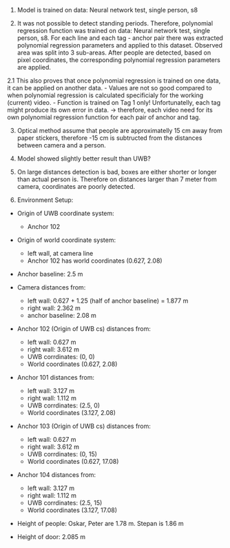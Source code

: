 1. Model is trained on data: Neural network test, single person, s8

2. It was not possible to detect standing periods. Therefore, polynomial regression function was trained on data: Neural network test, single person, s8. For each line and each tag - anchor pair there was extracted polynomial regression parameters and applied to this dataset. Observed area was split into 3 sub-areas. After people are detected, based on pixel coordinates, the corresponding polynomial regression parameters are applied. 

2.1 This also proves that once polynomial regression is trained on one data, it can be applied on another data.
    - Values are not so good compared to when polynomial regression is calculated specificialy for the working (current) video.
    - Function is trained on Tag 1 only! Unfortunatelly, each tag might produce its own error in data. -> therefore, each video need for its own polynomial regression function for each pair of anchor and tag. 

3. Optical method assume that people are approximatelly 15 cm away from paper stickers, therefore -15 cm is subtructed from the distances between camera and a person.

4. Model showed slightly better result than UWB?

5. On large distances detection is bad, boxes are either shorter or longer than actual person is. Therefore on distances larger than 7 meter from camera, coordinates are poorly detected.

4. Environment Setup:
- Origin of UWB coordinate system:
    - Anchor 102

- Origin of world coordinate system:
    - left wall, at camera line
    - Anchor 102 has world coordinates (0.627, 2.08)

- Anchor baseline: 2.5 m

- Camera distances from:
    - left wall: 0.627 + 1.25 (half of anchor baseline) = 1.877 m
    - right wall: 2.362 m
    - anchor baseline: 2.08 m

- Anchor 102 (Origin of UWB cs) distances from:
    - left wall: 0.627 m
    - right wall: 3.612 m
    - UWB corrdinates: (0, 0)
    - World coordinates (0.627, 2.08)
    
- Anchor 101 distances from:
    - left wall: 3.127 m
    - right wall: 1.112 m
    - UWB corrdinates: (2.5, 0)
    - World coordinates (3.127, 2.08)

- Anchor 103 (Origin of UWB cs) distances from:
    - left wall: 0.627 m
    - right wall: 3.612 m
    - UWB corrdinates: (0, 15)
    - World coordinates (0.627, 17.08)
    
- Anchor 104 distances from:
    - left wall: 3.127 m
    - right wall: 1.112 m
    - UWB corrdinates: (2.5, 15)
    - World coordinates (3.127, 17.08)


- Height of people: Oskar, Peter are 1.78 m. Stepan is 1.86 m

- Height of door: 2.085 m